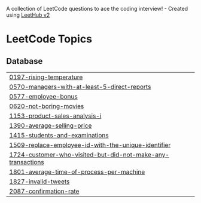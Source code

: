 A collection of LeetCode questions to ace the coding interview! - Created using [LeetHub v2](https://github.com/arunbhardwaj/LeetHub-2.0)
<!---LeetCode Topics Start-->
# LeetCode Topics
## Database
|  |
| ------- |
| [0197-rising-temperature](https://github.com/kousalyaa13/SQL50_v2/tree/master/0197-rising-temperature) |
| [0570-managers-with-at-least-5-direct-reports](https://github.com/kousalyaa13/SQL50_v2/tree/master/0570-managers-with-at-least-5-direct-reports) |
| [0577-employee-bonus](https://github.com/kousalyaa13/SQL50_v2/tree/master/0577-employee-bonus) |
| [0620-not-boring-movies](https://github.com/kousalyaa13/SQL50_v2/tree/master/0620-not-boring-movies) |
| [1153-product-sales-analysis-i](https://github.com/kousalyaa13/SQL50_v2/tree/master/1153-product-sales-analysis-i) |
| [1390-average-selling-price](https://github.com/kousalyaa13/SQL50_v2/tree/master/1390-average-selling-price) |
| [1415-students-and-examinations](https://github.com/kousalyaa13/SQL50_v2/tree/master/1415-students-and-examinations) |
| [1509-replace-employee-id-with-the-unique-identifier](https://github.com/kousalyaa13/SQL50_v2/tree/master/1509-replace-employee-id-with-the-unique-identifier) |
| [1724-customer-who-visited-but-did-not-make-any-transactions](https://github.com/kousalyaa13/SQL50_v2/tree/master/1724-customer-who-visited-but-did-not-make-any-transactions) |
| [1801-average-time-of-process-per-machine](https://github.com/kousalyaa13/SQL50_v2/tree/master/1801-average-time-of-process-per-machine) |
| [1827-invalid-tweets](https://github.com/kousalyaa13/SQL50_v2/tree/master/1827-invalid-tweets) |
| [2087-confirmation-rate](https://github.com/kousalyaa13/SQL50_v2/tree/master/2087-confirmation-rate) |
<!---LeetCode Topics End-->